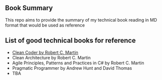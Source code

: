 ## Book Summary
This repo aims to provide the summary of my technical book reading in MD format that would be used as reference

## List of good technical books for reference 
* [Clean Coder by Robert C. Martin](https://github.com/mikenguyen69/book-summary/blob/master/clean-coder.md) 
* Clean Architecture by Robert C. Martin
* Agile Principles, Patterns and Practices in C# by Robert C. Martin
* Pragmatic Programmer by Andrew Hunt and David Thomas
* TBA

